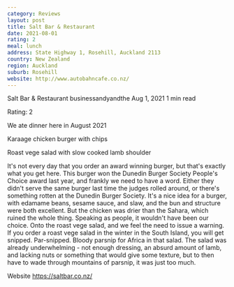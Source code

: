 ```yaml
---
category: Reviews
layout: post
title: Salt Bar & Restaurant
date: 2021-08-01
rating: 2
meal: lunch
address: State Highway 1, Rosehill, Auckland 2113
country: New Zealand
region: Auckland
suburb: Rosehill
website: http://www.autobahncafe.co.nz/
---
```


Salt Bar & Restaurant
businessandyandthe
Aug 1, 2021
1 min read


Rating: 2

We ate dinner here in August 2021 

Karaage chicken burger with chips 

Roast vege salad with slow cooked lamb shoulder 

It's not every day that you order an award winning burger, but that's exactly what you get here. This burger won the Dunedin Burger Society People's Choice award last year, and frankly we need to have a word. Either they didn't serve the same burger last time the judges rolled around, or there's something rotten at the Dunedin Burger Society. It's a nice idea for a burger, with edamame beans, sesame sauce, and slaw, and the bun and structure were both excellent. But the chicken was drier than the Sahara, which ruined the whole thing. Speaking as people, it wouldn't have been our choice. Onto the roast vege salad, and we feel the need to issue a warning. If you order a roast vege salad in the winter in the South Island, you will get snipped. Par-snipped. Bloody parsnip for Africa in that salad. The salad was already underwhelming - not enough dressing, an absurd amount of lamb, and lacking nuts or something that would give some texture, but to then have to wade through mountains of parsnip, it was just too much. 

Website https://saltbar.co.nz/